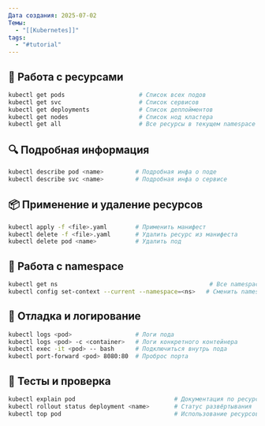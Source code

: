 ```yaml
---
Дата создания: 2025-07-02
Темы:
  - "[[Kubernetes]]"
tags:
  - "#tutorial"
---
```


## 📄 Работа с ресурсами

```bash
kubectl get pods                     # Список всех подов
kubectl get svc                      # Список сервисов
kubectl get deployments              # Список деплойментов
kubectl get nodes                    # Список нод кластера
kubectl get all                      # Все ресурсы в текущем namespace
```

## 🔍 Подробная информация

```bash
kubectl describe pod <name>         # Подробная инфа о поде
kubectl describe svc <name>         # Подробная инфа о сервисе
```

## 📦 Применение и удаление ресурсов

```bash
kubectl apply -f <file>.yaml        # Применить манифест
kubectl delete -f <file>.yaml       # Удалить ресурс из манифеста
kubectl delete pod <name>           # Удалить под
```

## 📂 Работа с namespace

```bash
kubectl get ns                                           # Все namespace'ы
kubectl config set-context --current --namespace=<ns>   # Сменить namespace
```

## 🐞 Отладка и логирование

```bash
kubectl logs <pod>                  # Логи пода
kubectl logs <pod> -c <container>   # Логи конкретного контейнера
kubectl exec -it <pod> -- bash      # Подключиться внутрь пода
kubectl port-forward <pod> 8080:80  # Проброс порта
```

## 🧪 Тесты и проверка

```bash
kubectl explain pod                            # Документация по ресурсу pod
kubectl rollout status deployment <name>       # Статус развёртывания
kubectl top pod                                # Использование ресурсов подами
```